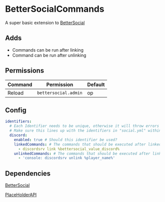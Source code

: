 # BetterSocialCommands

A super basic extension to [BetterSocial](https://www.spigotmc.org/resources/%E2%9C%85-bettersocial-1-8-1-16-%E2%80%A2-texture-database-regex-professional-look.83437/)

## Adds 
- Commands can be run after linking
- Command can be run after unlinking

## Permissions

| Command | Permission | Default |
| --- | --- | --- |
| Reload | `bettersocial.admin` | op |

## Config
```yml
identifiers:
  # Each Identifier needs to be unique, otherwise it will throw errors
  # Make sure this lines up with the identifiers in "social.yml" within "BetterSocial" folder
  discord:
    enabled: true # Should this identifier be used?
    linkedCommands: # The commands that should be executed after linked event
      - discordsrv link %bettersocial_value_discord%
    unlinkedCommands: # The commands that should be executed after linked event
      - 'console: discordsrv unlink %player_name%'
```

## Dependencies

[BetterSocial](https://www.spigotmc.org/resources/%E2%9C%85-bettersocial-1-8-1-16-%E2%80%A2-texture-database-regex-professional-look.83437/)

[PlaceHolderAPI](https://www.spigotmc.org/resources/placeholderapi.6245/)